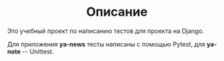 <center><h1>Описание</h1></center>
<p>Это учебный проект по написанию тестов для проекта на Django.</p>
Для приложения <b>ya-news</b> тесты написаны с помощью Pytest, для <b>ya-note</b> -- Unittest.